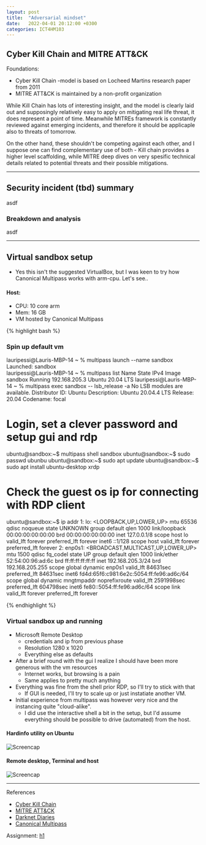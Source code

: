 ```yaml
---
layout: post
title:  "Adversarial mindset"
date:   2022-04-01 20:12:00 +0300
categories: ICT4HM103
---
```

## Cyber Kill Chain and MITRE ATT&CK
Foundations:
- Cyber Kill Chain -model is based on Locheed Martins research paper from 2011
- MITRE ATT&CK is maintained by a non-profit organization

While Kill Chain has lots of interesting insight, and the model is clearly laid out and supposingly relatively easy to apply on mitigating real life threat, it does represent a point of time. Meanwhile MITREs framework is constantly reviewed against emerging incidents, and therefore it should be applicaple also to threats of tomorrow.

On the other hand, these shouldn't be competing against each other, and I suppose one can find complementary use of both - Kill chain provides a higher level scaffolding, while MITRE deep dives on very spesific technical details related to potential threats and their possible mitigations.

---

## Security incident (tbd) summary
asdf

### Breakdown and analysis
asdf

---

## Virtual sandbox setup
- Yes this isn't the suggested VirtualBox, but I was keen to try how Canonical Multipass works with arm-cpu. Let's see..

#### Host:
- CPU: 10 core arm
- Mem: 16 GB
- VM hosted by Canonical Multipass

{% highlight bash %}
### Spin up default vm
lauripessi@Lauris-MBP-14 ~ % multipass launch --name sandbox
Launched: sandbox                                                               
lauripessi@Lauris-MBP-14 ~ % multipass list
Name                    State             IPv4             Image
sandbox                 Running           192.168.205.3    Ubuntu 20.04 LTS
lauripessi@Lauris-MBP-14 ~ % multipass exec sandbox -- lsb_release -a
No LSB modules are available.
Distributor ID:	Ubuntu
Description:	Ubuntu 20.04.4 LTS
Release:	20.04
Codename:	focal

# Login, set a clever password and setup gui and rdp
ubuntu@sandbox:~$ multipass shell sandbox
ubuntu@sandbox:~$ sudo passwd ubunbu
ubuntu@sandbox:~$ sudo apt update
ubuntu@sandbox:~$ sudo apt install ubuntu-desktop xrdp

# Check the guest os ip for connecting with RDP client
ubuntu@sandbox:~$ ip addr
1: lo: <LOOPBACK,UP,LOWER_UP> mtu 65536 qdisc noqueue state UNKNOWN group default qlen 1000
    link/loopback 00:00:00:00:00:00 brd 00:00:00:00:00:00
    inet 127.0.0.1/8 scope host lo
       valid_lft forever preferred_lft forever
    inet6 ::1/128 scope host 
       valid_lft forever preferred_lft forever
2: enp0s1: <BROADCAST,MULTICAST,UP,LOWER_UP> mtu 1500 qdisc fq_codel state UP group default qlen 1000
    link/ether 52:54:00:96:ad:6c brd ff:ff:ff:ff:ff:ff
    inet 192.168.205.3/24 brd 192.168.205.255 scope global dynamic enp0s1
       valid_lft 84631sec preferred_lft 84631sec
    inet6 fd4d:65f6:c981:6e2c:5054:ff:fe96:ad6c/64 scope global dynamic mngtmpaddr noprefixroute 
       valid_lft 2591998sec preferred_lft 604798sec
    inet6 fe80::5054:ff:fe96:ad6c/64 scope link 
       valid_lft forever preferred_lft forever

{% endhighlight %}

### Virtual sandbox up and running
- Microsoft Remote Desktop
    - credentials and ip from previous phase
    - Resolution 1280 x 1020
    - Everything else as defaults
- After a brief round with the gui I realize I should have been more generous with the vm resources 
    - Internet works, but browsing is a pain
    - Same applies to pretty much anything
- Everything was fine from the shell prior RDP, so I'll try to stick with that
    - If GUI is needed, I'll try to scale up or just instatiate another VM.
- Initial experience from multipass was however very nice and the instancing quite "cloud-alike". 
    - I did use the interactive shell a bit in the setup, but I'd assume everything should be possible to drive (automated) from the host.

#### Hardinfo utility on Ubuntu 
![Screencap](/assets/img/desktop2-2022-04-01.png)

#### Remote desktop, Terminal and host
![Screencap](/assets/img/desktop-2022-04-01.png)


---
References
- [Cyber Kill Chain](https://lockheedmartin.com/content/dam/lockheed-martin/rms/documents/cyber/LM-White-Paper-Intel-Driven-Defense.pdf)
- [MITRE ATT&CK](https://attack.mitre.org/)
- [Darknet Diaries](https://darknetdiaries.com/)
- [Canonical Multipass](https://multipass.run)

Assignment: [h1](https://terokarvinen.com/2021/trust-to-blockchain-2022/)
